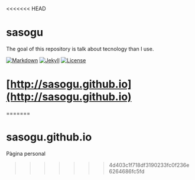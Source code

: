 <<<<<<< HEAD
# sasogu

The goal of this repository is talk about tecnology than I use.

[![Markdown](https://img.shields.io/badge/markdon-build-brightgreen.svg)](http://joedicastro.com/pages/markdown.html)
[![Jekyll](https://img.shields.io/badge/jekyll-build-brightgreen.svg)](http://jekyllrb.com/)
[![License](https://img.shields.io/badge/license-MIT-red.svg)](https://opensource.org/licenses/MIT)

[http://sasogu.github.io](http://sasogu.github.io)
======================================================================
=======
# sasogu.github.io
Pàgina personal
>>>>>>> 4d403c1f718df3190233fc0f236e6264686fc5fd

